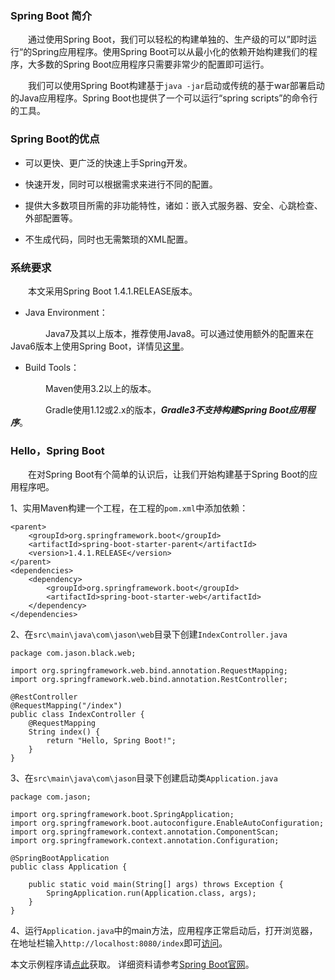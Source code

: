 ### Spring Boot 简介

　　通过使用Spring Boot，我们可以轻松的构建单独的、生产级的可以”即时运行“的Spring应用程序。使用Spring Boot可以从最小化的依赖开始构建我们的程序，大多数的Spring Boot应用程序只需要非常少的配置即可运行。

　　我们可以使用Spring Boot构建基于`java -jar`启动或传统的基于war部署启动的Java应用程序。Spring Boot也提供了一个可以运行“spring scripts”的命令行的工具。



### Spring Boot的优点

- 可以更快、更广泛的快速上手Spring开发。


- 快速开发，同时可以根据需求来进行不同的配置。


- 提供大多数项目所需的非功能特性，诸如：嵌入式服务器、安全、心跳检查、外部配置等。


- 不生成代码，同时也无需繁琐的XML配置。




### 系统要求

　　本文采用Spring Boot 1.4.1.RELEASE版本。

- Java Environment：


　　　　Java7及其以上版本，推荐使用Java8。可以通过使用额外的配置来在Java6版本上使用Spring Boot，详情见[这里](http://docs.spring.io/spring-boot/docs/1.4.1.RELEASE/reference/htmlsingle/#howto-use-java-6)。

- Build Tools：


　　　　Maven使用3.2以上的版本。

　　　　Gradle使用1.12或2.x的版本，***Gradle3不支持构建Spring Boot应用程序***。



### Hello，Spring Boot

　　在对Spring Boot有个简单的认识后，让我们开始构建基于Spring Boot的应用程序吧。

1、实用Maven构建一个工程，在工程的`pom.xml`中添加依赖：

```
<parent>
    <groupId>org.springframework.boot</groupId>
    <artifactId>spring-boot-starter-parent</artifactId>
    <version>1.4.1.RELEASE</version>
</parent>
<dependencies>
    <dependency>
        <groupId>org.springframework.boot</groupId>
        <artifactId>spring-boot-starter-web</artifactId>
    </dependency>
</dependencies>
```

2、在`src\main\java\com\jason\web`目录下创建`IndexController.java`

```
package com.jason.black.web;

import org.springframework.web.bind.annotation.RequestMapping;
import org.springframework.web.bind.annotation.RestController;

@RestController
@RequestMapping("/index")
public class IndexController {
    @RequestMapping
    String index() {
        return "Hello, Spring Boot!";
    }
}
```

3、在`src\main\java\com\jason`目录下创建启动类`Application.java`

```
package com.jason;

import org.springframework.boot.SpringApplication;
import org.springframework.boot.autoconfigure.EnableAutoConfiguration;
import org.springframework.context.annotation.ComponentScan;
import org.springframework.context.annotation.Configuration;

@SpringBootApplication
public class Application {

    public static void main(String[] args) throws Exception {
        SpringApplication.run(Application.class, args);
    }
}
```
4、运行`Application.java`中的main方法，应用程序正常启动后，打开浏览器，在地址栏输入`http://localhost:8080/index`即可[访问](http://localhost:8080/index)。


本文示例程序请[点此](https://github.com/fuyongde/black/tree/black01)获取。
详细资料请参考[Spring Boot官网](http://projects.spring.io/spring-boot/)。